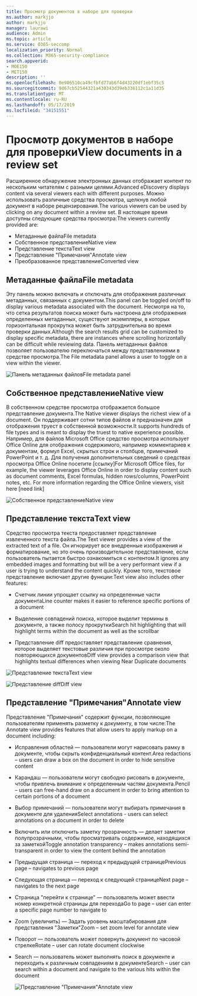 ```yaml
---
title: Просмотр документов в наборе для проверки
ms.author: markjjo
author: markjjo
manager: laurawi
audience: Admin
ms.topic: article
ms.service: O365-seccomp
localization_priority: Normal
ms.collection: M365-security-compliance
search.appverid:
- MOE150
- MET150
description: ''
ms.openlocfilehash: 0e986510ca49cfbfd77ab6f4d43220df1ebf35c5
ms.sourcegitcommit: 9d67cb52544321a430343d39eb336112c1a11d35
ms.translationtype: MT
ms.contentlocale: ru-RU
ms.lasthandoff: 05/17/2019
ms.locfileid: "34151551"
---
```

# <a name="view-documents-in-a-review-set"></a><span data-ttu-id="11619-102">Просмотр документов в наборе для проверки</span><span class="sxs-lookup"><span data-stu-id="11619-102">View documents in a review set</span></span>

<span data-ttu-id="11619-103">Расширенное обнаружение электронных данных отображает контент по нескольким читателям с разными целями.</span><span class="sxs-lookup"><span data-stu-id="11619-103">Advanced eDiscovery displays content via several viewers each with different purposes.</span></span> <span data-ttu-id="11619-104">Можно использовать различные средства просмотра, щелкнув любой документ в наборе рецензирования.</span><span class="sxs-lookup"><span data-stu-id="11619-104">The various viewers can be used by clicking on any document within a review set.</span></span> <span data-ttu-id="11619-105">В настоящее время доступны следующие средства просмотра:</span><span class="sxs-lookup"><span data-stu-id="11619-105">The viewers currently provided are:</span></span>

- <span data-ttu-id="11619-106">Метаданные файла</span><span class="sxs-lookup"><span data-stu-id="11619-106">File metadata</span></span>
- <span data-ttu-id="11619-107">Собственное представление</span><span class="sxs-lookup"><span data-stu-id="11619-107">Native view</span></span>
- <span data-ttu-id="11619-108">Представление текста</span><span class="sxs-lookup"><span data-stu-id="11619-108">Text view</span></span>
- <span data-ttu-id="11619-109">Представление "Примечания"</span><span class="sxs-lookup"><span data-stu-id="11619-109">Annotate view</span></span>
- <span data-ttu-id="11619-110">Преобразованное представление</span><span class="sxs-lookup"><span data-stu-id="11619-110">Converted view</span></span>

## <a name="file-metadata"></a><span data-ttu-id="11619-111">Метаданные файла</span><span class="sxs-lookup"><span data-stu-id="11619-111">File metadata</span></span>

<span data-ttu-id="11619-112">Эту панель можно включать и отключать для отображения различных метаданных, связанных с документом.</span><span class="sxs-lookup"><span data-stu-id="11619-112">This panel can be toggled on/off to display various metadata associated with the document.</span></span> <span data-ttu-id="11619-113">Несмотря на то, что сетка результатов поиска может быть настроена для отображения определенных метаданных, существуют экземпляры, в которых горизонтальная прокрутка может быть затруднительна во время проверки данных.</span><span class="sxs-lookup"><span data-stu-id="11619-113">Although the search results grid can be customized to display specific metadata, there are instances where scrolling horizontally can be difficult while reviewing data.</span></span> <span data-ttu-id="11619-114">Панель метаданных файлов позволяет пользователю переключаться между представлениями в средстве просмотра.</span><span class="sxs-lookup"><span data-stu-id="11619-114">The File metadata panel allows a user to toggle on a view within the viewer.</span></span>

![<span data-ttu-id="11619-115">Панель метаданных файлов</span><span class="sxs-lookup"><span data-stu-id="11619-115">File metadata panel</span></span>
](../media/Reviewimage2.png)

## <a name="native-view"></a><span data-ttu-id="11619-116">Собственное представление</span><span class="sxs-lookup"><span data-stu-id="11619-116">Native view</span></span>

<span data-ttu-id="11619-117">В собственном средстве просмотра отображается большое представление документа.</span><span class="sxs-lookup"><span data-stu-id="11619-117">The Native viewer displays the richest view of a document.</span></span> <span data-ttu-id="11619-118">Он поддерживает сотни типов файлов и предназначен для отображения труест в собственной возможности.</span><span class="sxs-lookup"><span data-stu-id="11619-118">It supports hundreds of file types and is meant to display the truest to native experience possible.</span></span> <span data-ttu-id="11619-119">Например, для файлов Microsoft Office средство просмотра использует Office Online для отображения содержимого, например комментариев к документам, формул Excel, скрытых строк и столбцов, примечаний PowerPoint и т. д. Для получения дополнительных сведений о средствах просмотра Office Online посетите \[ссылку\]</span><span class="sxs-lookup"><span data-stu-id="11619-119">For Microsoft Office files, for example, the viewer leverages Office Online in order to display content such as document comments, Excel formulas, hidden rows/columns, PowerPoint notes, etc. For more information regarding the Office Online viewers, visit here \[need link\]</span></span>

![<span data-ttu-id="11619-120">Собственное представление</span><span class="sxs-lookup"><span data-stu-id="11619-120">Native view</span></span>
](../media/Reviewimage3.png)

## <a name="text-view"></a><span data-ttu-id="11619-121">Представление текста</span><span class="sxs-lookup"><span data-stu-id="11619-121">Text view</span></span>

<span data-ttu-id="11619-122">Средство просмотра текста предоставляет представление извлеченного текста файла.</span><span class="sxs-lookup"><span data-stu-id="11619-122">The Text viewer provides a view of the extracted text of a file.</span></span> <span data-ttu-id="11619-123">Он игнорирует все внедренные изображения и форматирование, но это очень производительное представление, если пользователь пытается быстро ознакомиться с контентом.</span><span class="sxs-lookup"><span data-stu-id="11619-123">It ignores any embedded images and formatting but will be a very performant view if a user is trying to understand the content quickly.</span></span> <span data-ttu-id="11619-124">Кроме того, текстовое представление включает другие функции:</span><span class="sxs-lookup"><span data-stu-id="11619-124">Text view also includes other features:</span></span>

  - <span data-ttu-id="11619-125">Счетчик линии упрощает ссылку на определенные части документа</span><span class="sxs-lookup"><span data-stu-id="11619-125">Line counter makes it easier to reference specific portions of a document</span></span>

  - <span data-ttu-id="11619-126">Выделение совпадений поиска, которое выделит термины в документе, а также полосу прокрутки</span><span class="sxs-lookup"><span data-stu-id="11619-126">Search hit highlighting that will highlight terms within the document as well as the scrollbar</span></span>

  - <span data-ttu-id="11619-127">Представление diff предоставляет представление сравнения, которое выделяет текстовые различия при просмотре около повторяющихся документов</span><span class="sxs-lookup"><span data-stu-id="11619-127">Diff view provides a comparison view that highlights textual differences when viewing Near Duplicate documents</span></span>

![<span data-ttu-id="11619-128">Представление текста</span><span class="sxs-lookup"><span data-stu-id="11619-128">Text view</span></span>
](../media/Reviewimage4.png)

![<span data-ttu-id="11619-129">Представление diff</span><span class="sxs-lookup"><span data-stu-id="11619-129">Diff view</span></span>
](../media/Reviewimage5.png)

## <a name="annotate-view"></a><span data-ttu-id="11619-130">Представление "Примечания"</span><span class="sxs-lookup"><span data-stu-id="11619-130">Annotate view</span></span>

<span data-ttu-id="11619-131">Представление "Примечания" содержит функции, позволяющие пользователям применять разметку к документу, в том числе:</span><span class="sxs-lookup"><span data-stu-id="11619-131">The Annotate view provides features that allow users to apply markup on a document including:</span></span>

  - <span data-ttu-id="11619-132">Исправления областей — пользователи могут нарисовать рамку в документе, чтобы скрыть конфиденциальный контент.</span><span class="sxs-lookup"><span data-stu-id="11619-132">Area redactions – users can draw a box on the document in order to hide sensitive content</span></span>

  - <span data-ttu-id="11619-133">Карандаш — пользователи могут свободно рисовать в документе, чтобы привлечь внимание к определенным частям документа.</span><span class="sxs-lookup"><span data-stu-id="11619-133">Pencil – users can free-hand draw on a document in order to bring attention to certain portions of a document</span></span>

  - <span data-ttu-id="11619-134">Выбор примечаний — пользователи могут выбирать примечания в документе для удаления</span><span class="sxs-lookup"><span data-stu-id="11619-134">Select annotations - users can select annotations on a document in order to delete</span></span>

  - <span data-ttu-id="11619-135">Включить или отключить заметку прозрачность — делает заметки полупрозрачными, чтобы просматривать содержимое, находящихся за заметкой</span><span class="sxs-lookup"><span data-stu-id="11619-135">Toggle annotation transparency – makes annotations semi-transparent in order to view the content behind the annotation</span></span>

  - <span data-ttu-id="11619-136">Предыдущая страница — переход к предыдущей странице</span><span class="sxs-lookup"><span data-stu-id="11619-136">Previous page – navigates to previous page</span></span>

  - <span data-ttu-id="11619-137">Следующая страница — переход к следующей странице</span><span class="sxs-lookup"><span data-stu-id="11619-137">Next page – navigates to the next page</span></span>

  - <span data-ttu-id="11619-138">Страница "перейти к странице" — пользователь может ввести номер конкретной страницы для перехода</span><span class="sxs-lookup"><span data-stu-id="11619-138">Go to page – user can enter a specific page number to navigate to</span></span>

  - <span data-ttu-id="11619-139">Zoom (увеличить) — Задать уровень масштабирования для представления "Заметки"</span><span class="sxs-lookup"><span data-stu-id="11619-139">Zoom – set zoom level for annotate view</span></span>

  - <span data-ttu-id="11619-140">Поворот — пользователь может повернуть документ по часовой стрелке</span><span class="sxs-lookup"><span data-stu-id="11619-140">Rotate – user can rotate document clockwise</span></span>

  - <span data-ttu-id="11619-141">Search — пользователь может выполнять поиск в документе и переходить к различным совпадениям в документе</span><span class="sxs-lookup"><span data-stu-id="11619-141">Search – user can search within a document and navigate to the various hits within the document</span></span>
    
    ![<span data-ttu-id="11619-142">Представление "Примечания"</span><span class="sxs-lookup"><span data-stu-id="11619-142">Annotate view</span></span>
    ](../media/Reviewimage1.png)